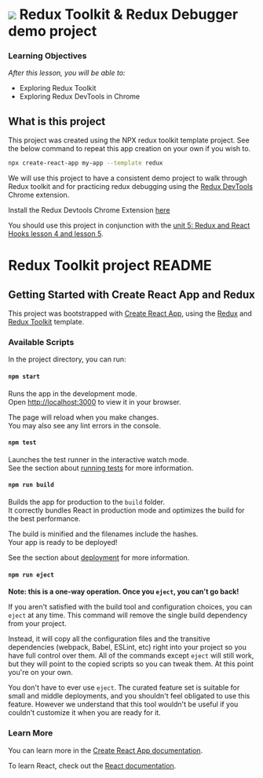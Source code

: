 # ![](https://ga-dash.s3.amazonaws.com/production/assets/logo-9f88ae6c9c3871690e33280fcf557f33.png) Redux Toolkit & Redux Debugger demo project


### Learning Objectives

_After this lesson, you will be able to:_

-   Exploring Redux Toolkit
-   Exploring Redux DevTools in Chrome

## What is this project

This project was created using the NPX redux toolkit template project. See the below command to repeat this app creation on your own if you wish to. 

```bash
npx create-react-app my-app --template redux
```

We will use this project to have a consistent demo project to walk through Redux toolkit and for practicing redux debugging using the [Redux DevTools](https://github.com/reduxjs/redux-devtools/tree/main/extension) Chrome extension. 

Install the Redux Devtools Chrome Extension [here](https://chrome.google.com/webstore/detail/redux-devtools/lmhkpmbekcpmknklioeibfkpmmfibljd?hl=en)

You should use this project in conjunction with the [unit 5: Redux and React Hooks lesson 4 and lesson 5](https://git.generalassemb.ly/Market-Axess/react-accelerator-20230123).

# Redux Toolkit project README



## Getting Started with Create React App and Redux

This project was bootstrapped with [Create React App](https://github.com/facebook/create-react-app), using the [Redux](https://redux.js.org/) and [Redux Toolkit](https://redux-toolkit.js.org/) template.

### Available Scripts

In the project directory, you can run:

#### `npm start`

Runs the app in the development mode.\
Open [http://localhost:3000](http://localhost:3000) to view it in your browser.

The page will reload when you make changes.\
You may also see any lint errors in the console.

#### `npm test`

Launches the test runner in the interactive watch mode.\
See the section about [running tests](https://facebook.github.io/create-react-app/docs/running-tests) for more information.

#### `npm run build`

Builds the app for production to the `build` folder.\
It correctly bundles React in production mode and optimizes the build for the best performance.

The build is minified and the filenames include the hashes.\
Your app is ready to be deployed!

See the section about [deployment](https://facebook.github.io/create-react-app/docs/deployment) for more information.

#### `npm run eject`

**Note: this is a one-way operation. Once you `eject`, you can't go back!**

If you aren't satisfied with the build tool and configuration choices, you can `eject` at any time. This command will remove the single build dependency from your project.

Instead, it will copy all the configuration files and the transitive dependencies (webpack, Babel, ESLint, etc) right into your project so you have full control over them. All of the commands except `eject` will still work, but they will point to the copied scripts so you can tweak them. At this point you're on your own.

You don't have to ever use `eject`. The curated feature set is suitable for small and middle deployments, and you shouldn't feel obligated to use this feature. However we understand that this tool wouldn't be useful if you couldn't customize it when you are ready for it.

### Learn More

You can learn more in the [Create React App documentation](https://facebook.github.io/create-react-app/docs/getting-started).

To learn React, check out the [React documentation](https://reactjs.org/).
